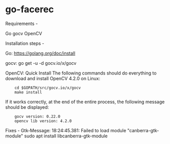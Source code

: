 # go-facerec
Requirements -

Go
gocv
OpenCV


Installation steps -

Go: https://golang.org/doc/install

gocv: 
    go get -u -d gocv.io/x/gocv

OpenCV:
    Quick Install
        The following commands should do everything to download and install OpenCV 4.2.0 on Linux:

        cd $GOPATH/src/gocv.io/x/gocv
        make install

If it works correctly, at the end of the entire process, the following message should be displayed:
        
        gocv version: 0.22.0
        opencv lib version: 4.2.0 

Fixes -
Gtk-Message: 18:24:45.381: Failed to load module "canberra-gtk-module"
    sudo apt install libcanberra-gtk-module 